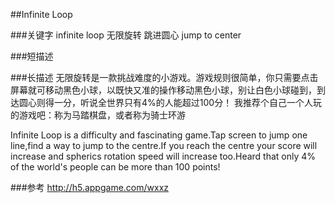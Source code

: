 ##Infinite Loop

###关键字
infinite loop 无限旋转 跳进圆心 jump to center

###短描述

###长描述
无限旋转是一款挑战难度的小游戏。游戏规则很简单，你只需要点击屏幕就可移动黑色小球，以既快又准的操作移动黑色小球，别让白色小球碰到，到达圆心则得一分，听说全世界只有4%的人能超过100分！ 
我推荐个自己一个人玩的游戏吧：称为马踏棋盘，或者称为骑士环游 

Infinite Loop is a difficulty and fascinating game.Tap screen to jump one line,find a way to jump to the centre.If you reach the centre your score will increase and spherics rotation speed will increase too.Heard that only 4% of the world's people can be more than 100 points! 

###参考
http://h5.appgame.com/wxxz
